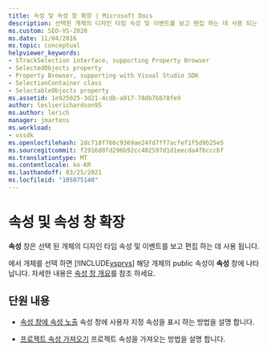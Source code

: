 ```yaml
---
title: 속성 및 속성 창 확장 | Microsoft Docs
description: 선택한 개체의 디자인 타임 속성 및 이벤트를 보고 편집 하는 데 사용 되는 속성 창 속성을 확장 하는 방법에 대해 알아봅니다.
ms.custom: SEO-VS-2020
ms.date: 11/04/2016
ms.topic: conceptual
helpviewer_keywords:
- STrackSelection interface, supporting Property Browser
- SelectedObjects property
- Property Browser, supporting with Visual Studio SDK
- SelectionContainer class
- SelectableObjects property
ms.assetid: 1e925025-3d21-4cdb-a917-78db7bb78fe9
author: leslierichardson95
ms.author: lerich
manager: jmartens
ms.workload:
- vssdk
ms.openlocfilehash: 2dc718f766c9369ae24fd7ff7acfef1f5d9b25e5
ms.sourcegitcommit: f2916d8fd296b92cc402597d1d1eecda4f6cccbf
ms.translationtype: MT
ms.contentlocale: ko-KR
ms.lasthandoff: 03/25/2021
ms.locfileid: "105075148"
---
```

# <a name="extend-properties-and-the-property-window"></a>속성 및 속성 창 확장
**속성** 창은 선택 된 개체의 디자인 타임 속성 및 이벤트를 보고 편집 하는 데 사용 됩니다.

 에서 개체를 선택 하면 [!INCLUDE[vsprvs](../code-quality/includes/vsprvs_md.md)] 해당 개체의 public 속성이 **속성** 창에 나타납니다. 자세한 내용은 [속성 창 개요](../extensibility/internals/properties-window-overview.md)를 참조 하세요.

## <a name="in-this-section"></a>단원 내용
- [속성 창에 속성 노출](../extensibility/exposing-properties-to-the-properties-window.md) 속성 창에 사용자 지정 속성을 표시 하는 방법을 설명 합니다.

- [프로젝트 속성 가져오기](../extensibility/getting-project-properties.md) 프로젝트 속성을 가져오는 방법을 설명 합니다.
